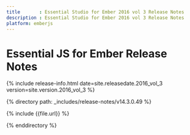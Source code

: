 ```yaml
---
title		: Essential Studio for Ember 2016 vol 3 Release Notes
description	: Essential Studio for Ember 2016 vol 3 Release Notes
platform: emberjs
---
```


# Essential JS for Ember Release Notes

{% include release-info.html date=site.releasedate.2016_vol_3 version=site.version.2016_vol_3 %} 

{% directory path: _includes/release-notes/v14.3.0.49 %}

{% include {{file.url}} %}

{% enddirectory %}